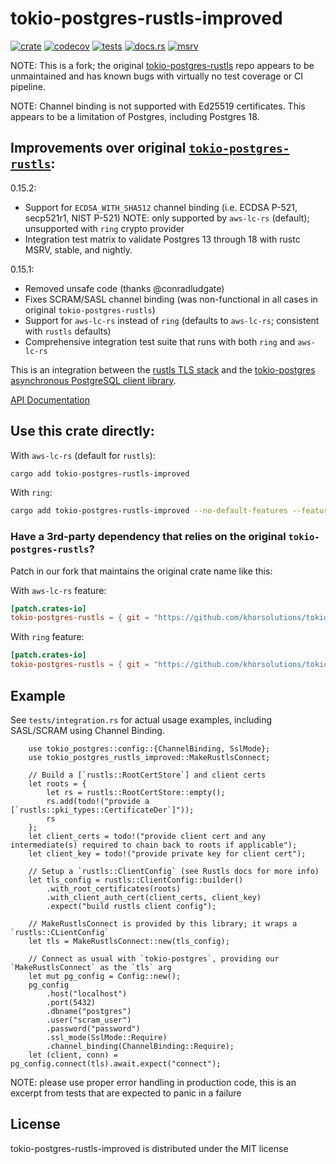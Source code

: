 # tokio-postgres-rustls-improved

[![crate](https://img.shields.io/crates/v/tokio-postgres-rustls-improved.svg)](https://crates.io/crates/tokio-postgres-rustls-improved/)
[![codecov](https://codecov.io/gh/khorsolutions/tokio-postgres-rustls-improved/graph/badge.svg?token=8ZYN7O2K5V)](https://codecov.io/gh/khorsolutions/tokio-postgres-rustls-improved)
[![tests](https://github.com/khorsolutions/tokio-postgres-rustls-improved/actions/workflows/test.yml/badge.svg)](https://github.com/khorsolutions/tokio-postgres-rustls-improved/actions/workflows/test.yml)
[![docs.rs](https://img.shields.io/docsrs/tokio-postgres-rustls-improved)](https://docs.rs/tokio-postgres-rustls-improved/)
[![msrv](https://img.shields.io/crates/msrv/tokio-postgres-rustls-improved)](https://crates.io/crates/tokio-postgres-rustls-improved/)

NOTE: This is a fork; the original [tokio-postgres-rustls](https://github.com/jbg/tokio-postgres-rustls) repo appears to be unmaintained and has known bugs with virtually no test coverage or CI pipeline.

NOTE: Channel binding is not supported with Ed25519 certificates. This appears to be a limitation of Postgres, including Postgres 18.

## Improvements over original [`tokio-postgres-rustls`](https://github.com/jbg/tokio-postgres-rustls):

0.15.2:

- Support for `ECDSA_WITH_SHA512` channel binding (i.e. ECDSA P-521, secp521r1, NIST P-521)
  NOTE: only supported by `aws-lc-rs` (default); unsupported with `ring` crypto provider
- Integration test matrix to validate Postgres 13 through 18 with rustc MSRV, stable, and nightly.

0.15.1:

- Removed unsafe code (thanks @conradludgate)
- Fixes SCRAM/SASL channel binding (was non-functional in all cases in original `tokio-postgres-rustls`)
- Support for `aws-lc-rs` instead of `ring` (defaults to `aws-lc-rs`; consistent with `rustls` defaults)
- Comprehensive integration test suite that runs with both `ring` and `aws-lc-rs`

This is an integration between the [rustls TLS stack](https://github.com/ctz/rustls)
and the [tokio-postgres asynchronous PostgreSQL client library](https://github.com/sfackler/rust-postgres).

[API Documentation](https://docs.rs/tokio-postgres-rustls-improved/)

## Use this crate directly:

With `aws-lc-rs` (default for `rustls`):

```sh
cargo add tokio-postgres-rustls-improved
```

With `ring`:

```sh
cargo add tokio-postgres-rustls-improved --no-default-features --features ring
```

### Have a 3rd-party dependency that relies on the original `tokio-postgres-rustls`?

Patch in our fork that maintains the original crate name like this:

With `aws-lc-rs` feature:

```toml
[patch.crates-io]
tokio-postgres-rustls = { git = "https://github.com/khorsolutions/tokio-postgres-rustls-patch.git", tag = "aws-lc-rs" }
```

With `ring` feature:

```toml
[patch.crates-io]
tokio-postgres-rustls = { git = "https://github.com/khorsolutions/tokio-postgres-rustls-patch.git", tag = "ring" }
```

## Example

See `tests/integration.rs` for actual usage examples, including SASL/SCRAM using Channel Binding.

```rust,ignore
    use tokio_postgres::config::{ChannelBinding, SslMode};
    use tokio_postgres_rustls_improved::MakeRustlsConnect;

    // Build a [`rustls::RootCertStore`] and client certs
    let roots = {
        let rs = rustls::RootCertStore::empty();
        rs.add(todo!("provide a [`rustls::pki_types::CertificateDer`]"));
        rs
    };
    let client_certs = todo!("provide client cert and any intermediate(s) required to chain back to roots if applicable");
    let client_key = todo!("provide private key for client cert");

    // Setup a `rustls::ClientConfig` (see Rustls docs for more info)
    let tls_config = rustls::ClientConfig::builder()
        .with_root_certificates(roots)
        .with_client_auth_cert(client_certs, client_key)
        .expect("build rustls client config");

    // MakeRustlsConnect is provided by this library; it wraps a `rustls::CLientConfig`
    let tls = MakeRustlsConnect::new(tls_config);

    // Connect as usual with `tokio-postgres`, providing our `MakeRustlsConnect` as the `tls` arg
    let mut pg_config = Config::new();
    pg_config
        .host("localhost")
        .port(5432)
        .dbname("postgres")
        .user("scram_user")
        .password("password")
        .ssl_mode(SslMode::Require)
        .channel_binding(ChannelBinding::Require);
    let (client, conn) = pg_config.connect(tls).await.expect("connect");
```

NOTE: please use proper error handling in production code, this is an excerpt from tests that are expected to panic in a failure

## License

tokio-postgres-rustls-improved is distributed under the MIT license
